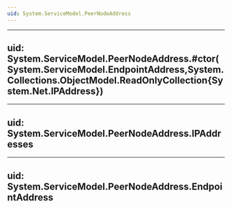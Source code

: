 ```yaml
---
uid: System.ServiceModel.PeerNodeAddress
---
```


---
uid: System.ServiceModel.PeerNodeAddress.#ctor(System.ServiceModel.EndpointAddress,System.Collections.ObjectModel.ReadOnlyCollection{System.Net.IPAddress})
---

---
uid: System.ServiceModel.PeerNodeAddress.IPAddresses
---

---
uid: System.ServiceModel.PeerNodeAddress.EndpointAddress
---
